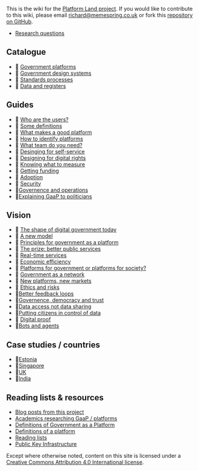 <!-- TITLE: Welcome to the Platform Land Wiki -->

This is the wiki for the [Platform Land project](https://www.platformland.org). If you would like to contribute to this wiki, please email [richard@memespring.co.uk](mailto:richard@memespring.co.uk) or fork this [repository on GitHub](https://github.com/memespring/wiki-platformland-content).

* [Research questions](research-questions)

## Catalogue
* 📙 [Government platforms](government-platforms)
* 📕 [Government design systems](government-design-systems) 
* 📕 [Standards processes](standards)
* 📕 [Data and registers](registers)


## Guides
* 📕 [Who are the users?](users)
* 📕 [Some definitions](components)
* 📕 [What makes a good platform](good-platforms)
* 📕 [How to identify platforms](identifying-platforms)
* 📕 [What team do you need?](teams)
* 📕 [Desinging for self-service](documentation)
* 📕 [Designing for digital rights](designing-for-digital-rights)
* 📕 [Knowing what to measure](what-to-measure)
* 📕 [Getting funding](funding)
* 📕 [Adoption](adoption)
* 📕 [Security](security)
* 📕[Governence and operations](governence)
* 📙[Explaining GaaP to politicians](explaining)

## Vision

* 📙 [The shape of digital government today](digital-government-today)
* 📕 [A new model](digital-government-tomorrow)
* 📕 [Principles for government as a platform](principles)
* 📙 [The prize: better public services](service-design)
* 📕 [Real-time services](real-time)
* 📕 [Economic efficiency](econimics)
* 📙 [Platforms for government or platforms for society?](government-society)
* 📕 [Government as a network](government-as-a-network)
* 📕 [New platforms, new markets](new-markets)
* 📕 [Ethics and risks](risks)
* 📕[Better feedback loops](anlytics-policy)
* 📕[Governence, democracy and trust](democracy)
* 📕[Data access not data sharing](data-access)
* 📕[Putting citizens in control of data](citizens-data)
* 📙 [Digital proof](digital-proof)
* 📕[Bots and agents](bots-and-agents)

## Case studies / countries
* 📕[Estonia](estonia)
* 📕[Singapore](singapore)
* 📕[UK](uk)
* 📙[India](india)

## Reading lists & resources
* [Blog posts from this project](project-blogposts)
* [Academics researching GaaP / platforms](researchers)
* [Definitions of Government as a Platform](definitions-gaap)
* [Definitions of a platform](definitions-platform)
* [Reading lists](reading-lists)
* [Public Key Infrastructure](pki)

Except where otherwise noted, content on this site is licensed under a [Creative Commons Attribution 4.0 International license](https://creativecommons.org/licenses/by-nc/4.0/).
